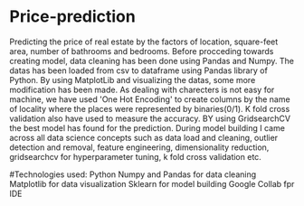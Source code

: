 # Price-prediction
Predicting the price of real estate by the factors of location, square-feet area, number of bathrooms and bedrooms.
Before procceding towards creating model, data cleaning has been done using Pandas and Numpy.
The datas has been loaded from csv to dataframe using Pandas library of Python.
By using MatplotLib and visualizing the datas, some more modification has been made.
As dealing with charecters is not easy for machine, we have used 'One Hot Encoding' to create columns by the name of locality where the places were represented by binaries(0/1).
K fold cross validation also have used to measure the accuracy.
BY using GridsearchCV the best model has found for the prediction.
During model building I came across all data science concepts such as data load and cleaning, outlier detection and removal, feature engineering, dimensionality reduction, gridsearchcv for hyperparameter tuning, k fold cross validation etc.

#Technologies used:
Python
Numpy and Pandas for data cleaning
Matplotlib for data visualization
Sklearn for model building
Google Collab fpr IDE
